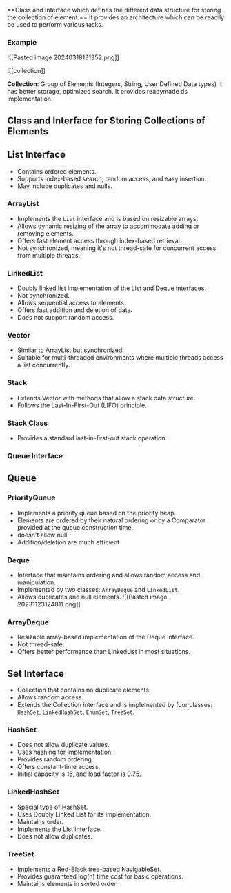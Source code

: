 ==Class and Interface which defines the different data structure for storing the collection of element.== 
It provides an architecture which can be readily be used to perform various tasks.
### Example
![[Pasted image 20240318131352.png]]

![[collection]]

**Collection**: Group of Elements (Integers, String, User Defined Data types)
It has better storage, optimized search. 
It provides readymade ds implementation.
## Class and Interface for Storing Collections of Elements


## List Interface

- Contains ordered elements.
- Supports index-based search, random access, and easy insertion.
- May include duplicates and nulls.

### ArrayList

- Implements the `List` interface and is based on resizable arrays.
- Allows dynamic resizing of the array to accommodate adding or removing elements.
- Offers fast element access through index-based retrieval.
- Not synchronized, meaning it's not thread-safe for concurrent access from multiple threads.

### LinkedList

- Doubly linked list implementation of the List and Deque interfaces.
- Not synchronized.
- Allows sequential access to elements.
- Offers fast addition and deletion of data.
- Does not support random access.

### Vector

- Similar to ArrayList but synchronized.
- Suitable for multi-threaded environments where multiple threads access a list concurrently.

### Stack

- Extends Vector with methods that allow a stack data structure.
- Follows the Last-In-First-Out (LIFO) principle.

### Stack Class

- Provides a standard last-in-first-out stack operation.

### Queue Interface

## Queue

### PriorityQueue

- Implements a priority queue based on the priority heap.
- Elements are ordered by their natural ordering or by a Comparator provided at the queue construction time.
- doesn't allow null
- Addition/deletion are much efficient

### Deque

- Interface that maintains ordering and allows random access and manipulation.
- Implemented by two classes: `ArrayDeque` and `LinkedList`.
- Allows duplicates and null elements.
![[Pasted image 20231123124811.png]]
### ArrayDeque

- Resizable array-based implementation of the Deque interface.
- Not thread-safe.
- Offers better performance than LinkedList in most situations.

## Set Interface

- Collection that contains no duplicate elements.
- Allows random access.
- Extends the Collection interface and is implemented by four classes: `HashSet`, `LinkedHashSet`, `EnumSet`, `TreeSet`.

### HashSet

- Does not allow duplicate values.
- Uses hashing for implementation.
- Provides random ordering.
- Offers constant-time access.
- Initial capacity is 16, and load factor is 0.75.

### LinkedHashSet

- Special type of HashSet.
- Uses Doubly Linked List for its implementation.
- Maintains order.
- Implements the List interface.
- Does not allow duplicates.

### TreeSet

- Implements a Red-Black tree-based NavigableSet.
- Provides guaranteed log(n) time cost for basic operations.
- Maintains elements in sorted order.


